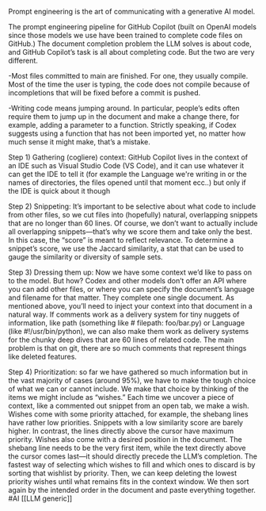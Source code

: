 Prompt engineering is the art of communicating with a generative AI model.

The prompt engineering pipeline for GitHub Copilot (built on OpenAI models since those models we use have been trained to complete code files on GitHub.)
The document completion problem the LLM solves is about code, and GitHub Copilot’s task is all about completing code. But the two are very different.

-Most files committed to main are finished. For one, they usually compile. Most of the time the user is typing, the code does not compile because of incompletions that will be fixed before a commit is pushed.

-Writing code means jumping around. In particular, people’s edits often require them to jump up in the document and make a change there, for example, adding a parameter to a function. Strictly speaking, if Codex suggests using a function that has not been imported yet, no matter how much sense it might make, that’s a mistake.

Step 1) Gathering (cogliere) context: GitHub Copilot lives in the context of an IDE such as Visual Studio Code (VS Code), and it can use whatever it can get the IDE to tell it (for example the Language we're writing in or the names of directories, the files opened until that moment ecc..) but only if the IDE is quick about it though

Step 2) Snippeting: It’s important to be selective about what code to include from other files, so we cut files into (hopefully) natural, overlapping snippets that are no longer than 60 lines. Of course, we don’t want to actually include all overlapping snippets—that’s why we score them and take only the best. In this case, the “score” is meant to reflect relevance. To determine a snippet’s score, we use the Jaccard similarity, a stat that can be used to gauge the similarity or diversity of sample sets.

Step 3) Dressing them up: Now we have some context we’d like to pass on to the model. But how? Codex and other models don’t offer an API where you can add other files, or where you can specify the document’s language and filename for that matter. They complete one single document. As mentioned above, you’ll need to inject your context into that document in a natural way.
If comments work as a delivery system for tiny nuggets of information, like path (something like # filepath: foo/bar.py)  or Language (like #!/usr/bin/python), we can also make them work as delivery systems for the chunky deep dives that are 60 lines of related code.
The main problem is that on git, there are so much comments that represent things like deleted features.

Step 4) Prioritization: so far we have gathered so much information but in the vast majority of cases (around 95%), we have to make the tough choice of what we can or cannot include.
We make that choice by thinking of the items we might include as “wishes.” Each time we uncover a piece of context, like a commented out snippet from an open tab, we make a wish. Wishes come with some priority attached, for example, the shebang lines have rather low priorities. Snippets with a low similarity score are barely higher. In contrast, the lines directly above the cursor have maximum priority. Wishes also come with a desired position in the document. The shebang line needs to be the very first item, while the text directly above the cursor comes last—it should directly precede the LLM’s completion.
The fastest way of selecting which wishes to fill and which ones to discard is by sorting that wishlist by priority. Then, we can keep deleting the lowest priority wishes until what remains fits in the context window. We then sort again by the intended order in the document and paste everything together.
#AI 
[[LLM generic]]